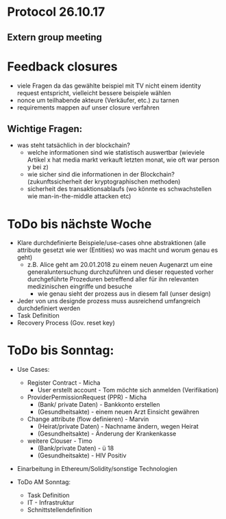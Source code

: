 # Protocol 26.10.17

## Extern group meeting 

# Feedback closures 
* viele Fragen da das gewählte beispiel mit TV nicht einem identity request entspricht, vielleicht bessere beispiele wählen 
* nonce um teilhabende akteure (Verkäufer, etc.) zu tarnen
* requirements mappen auf unser closure verfahren

## Wichtige Fragen:
* was steht tatsächlich in der blockchain?
   * welche informationen sind wie statistisch auswertbar (wieviele Artikel x hat media markt verkauft letzten monat, wie oft war person y bei z)
   * wie sicher sind die informationen in der Blockchain? (zukunftssicherheit der kryptographischen methoden)
   * sicherheit des transaktionsablaufs (wo könnte es schwachstellen wie man-in-the-middle attacken etc)

# ToDo bis nächste Woche
* Klare durchdefinierte Beispiele/use-cases ohne abstraktionen (alle attribute gesetzt wie wer (Entities) wo was macht und worum genau es geht)
   * z.B. Alice geht am 20.01.2018 zu einem neuen Augenarzt um eine generaluntersuchung durchzuführen und dieser requested vorher durchgeführte Prozeduren betreffend aller für ihn relevanten medizinischen eingriffe und besuche
     * wie genau sieht der prozess aus in diesem fall (unser design)
* Jeder von uns designde prozess muss ausreichend umfangreich durchdefiniert werden
* Task Definition
* Recovery Process (Gov. reset key)

# ToDo bis Sonntag:
* Use Cases:
	* Register Contract - Micha
		* User erstellt account - Tom möchte sich anmelden (Verifikation)
	* ProviderPermissionRequest (PPR) - Micha
		* (Bank/ private Daten) - Bankkonto erstellen
		* (Gesundheitsakte) - einem neuen Arzt Einsicht gewähren
	* Change attribute (flow definieren) - Marvin
		* (Heirat/private Daten) - Nachname ändern, wegen Heirat
		* (Gesundheitsakte) - Änderung der Krankenkasse
	* weitere Clouser - Timo
		* (Bank/private Daten) - ü 18
		* (Gesundheitsakte) - HIV Positiv
* Einarbeitung in Ethereum/Solidity/sonstige Technologien
 
* ToDo AM Sonntag:
	* Task Definition
	* IT - Infrastruktur
	* Schnittstellendefinition

